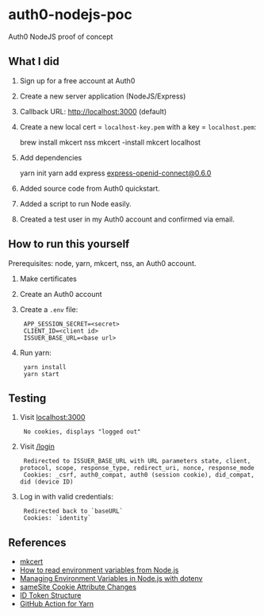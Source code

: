 # auth0-nodejs-poc

Auth0 NodeJS proof of concept

## What I did

1. Sign up for a free account at Auth0
1. Create a new server application (NodeJS/Express)
1. Callback URL: [http://localhost:3000](http://localhost:3000) (default)
1. Create a new local cert = `localhost-key.pem` with a key = `localhost.pem`:

    brew install mkcert nss
    mkcert -install
    mkcert localhost

1. Add dependencies

    yarn init
    yarn add express express-openid-connect@0.6.0

1. Added source code from Auth0 quickstart.
1. Added a script to run Node easily.
1. Created a test user in my Auth0 account and confirmed via email.

## How to run this yourself

Prerequisites: node, yarn, mkcert, nss, an Auth0 account.

1. Make certificates
1. Create an Auth0 account
1. Create a `.env` file:

        APP_SESSION_SECRET=<secret>
        CLIENT_ID=<client id>
        ISSUER_BASE_URL=<base url>

1. Run yarn:

        yarn install
        yarn start

## Testing

1. Visit [localhost:3000](http://localhost:3000)

        No cookies, displays "logged out"

1. Visit [/login](http://localhost:3000/login)

        Redirected to ISSUER_BASE_URL with URL parameters state, client, protocol, scope, response_type, redirect_uri, nonce, response_mode
        Cookies: _csrf, auth0_compat, auth0 (session cookie), did_compat, did (device ID)

1. Log in with valid credentials:

        Redirected back to `baseURL`
        Cookies: `identity`

## References

- [mkcert](https://mkcert.dev)
- [How to read environment variables from Node.js](https://nodejs.dev/how-to-read-environment-variables-from-nodejs)
- [Managing Environment Variables in Node.js with dotenv](https://stackabuse.com/managing-environment-variables-in-node-js-with-dotenv/)
- [sameSite Cookie Attribute Changes](https://auth0.com/docs/sessions/concepts/cookie-attributes)
- [ID Token Structure](https://auth0.com/docs/tokens/references/id-token-structure)
- [GitHub Action for Yarn](https://github.com/marketplace/actions/github-action-for-yarn)
